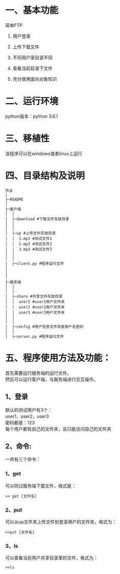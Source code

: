 # 一、基本功能 #

简单FTP

1. 用户登录

2. 上传下载文件

3. 不同用户家目录不同

4. 查看当前目录下文件

5. 充分使用面向对象知识

# 二、运行环境  #

python版本：python 3.6.1

# 三、移植性  #

该程序可以在windows或者linux上运行

# 四、目录结构及说明 #

    作业
    │
    ├─README
    │
    ├─客户端
    │  │
    │  ├─download #下载文件存放目录
    │  │  
    │  │
    │  ├─up #上传文件存放目录
    │  │  1.mp3 #测试文件1
    │  │  2.mp3 #测试文件2
    │  │  3.mp3 #测试文件3
    │  │ 
    │  │
    │  ├─client.py #程序运行文件
    │ 
    │ 
    │    
    ├─服务端
    │  │
    │  │
    │  ├─share #共享文件存放目录
    │  │  user1 #user1用户文件夹
    │  │  user2 #user2用户文件夹
    │  │  user3 #user3用户文件夹
    │  │
    │  │  
    │  ├─config #用户信息文件存放用户名密码
    │  │
    │  ├─server.py #程序运行文件


# 五、程序使用方法及功能： #

首先需要运行服务端的运行文件。  
然后可以运行客户端，与服务端进行交互操作。

## 1、登录 ##
默认的测试用户有3个：  
user1，user2，user3  
密码都是：123  
每个用户都有自己的文件夹，且只能访问自己的文件夹

## 2、命令: ##
一共有三个命令：

### 1、get ###
可以同过服务端下载文件，格式是：  
    

    >> get [文件名]

### 2、put ###
可以从up文件夹上传文件到登录用户的文件夹，格式为：  
    
    >>put [文件名]


### 3、ls ###
可以查看当前用户共享目录里的文件，格式为：

    >>ls

